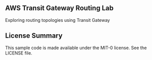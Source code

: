 ## AWS Transit Gateway Routing Lab

Exploring routing topologies using Transit Gateway

## License Summary

This sample code is made available under the MIT-0 license. See the LICENSE file.
